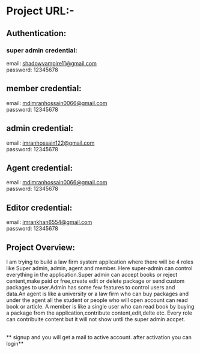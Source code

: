 # Project URL:-



## Authentication:

### super admin credential:
email: shadowvampire11@gmail.com </br>
password: 12345678
## member credential:
email: mdimranhossain0066@gmail.com </br>
password: 12345678

## admin credential:
email: imranhossain122@gmail.com</br>
password: 12345678

## Agent credential:
email: mdimranhossain0066@gmail.com  </br>
password: 12345678

## Editor credential:
email: imrankhan6554@gmail.com </br>
password: 12345678


## Project Overview:
I am trying to build a law firm system application where there will be 4 roles like Super admin,
admin, agent and member. Here super-admin can control everything in the application.Super admin can accept books or reject centent,make paid or free,create edit or delete package or send custom packages to user.Admin has
some few features to control users and data.An agent is like a university or a law firm who can buy
packages and under the agent all the student or people who will open account can read book or
article. A member is like a single user who can read book by buying a package from the application,contribute content,edit,delte etc. Every role can contribuite content but it will not show untli the super admin accpet.</br></br>

** signup and you will get a mail to active account. after activation you can login**